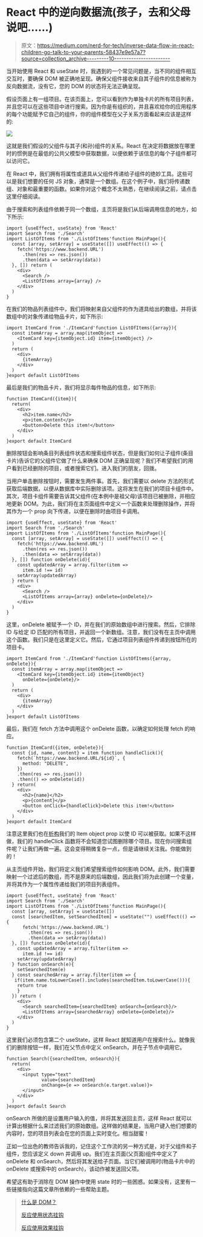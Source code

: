 # React 中的逆向数据流(孩子，去和父母说吧……)

> 原文：<https://medium.com/nerd-for-tech/inverse-data-flow-in-react-children-go-talk-to-your-parents-58437e9e57a7?source=collection_archive---------10----------------------->

当开始使用 React 和 useState 时，我遇到的一个常见问题是，当不同的组件相互交互时，要确保 DOM 被正确地呈现。确保父组件接收来自其子组件的信息被称为反向数据流，没有它，您的 DOM 的状态将无法正确呈现。

假设页面上有一组项目。在该页面上，您可以看到作为单独卡片的所有项目列表，并且您可以在这些项目中进行搜索。因为你是有组织的，并且喜欢给你的应用程序的每个功能赋予它自己的组件，你的组件模型在父子关系方面看起来应该是这样的:

![](img/3457fe4cf89bf4e7c4233e6741eda95b.png)

这就是我们假设的父组件与其子(和孙)组件的关系。React 在决定将数据放在哪里时的惯例是在最低的公共父模型中获取数据，以便依赖于该信息的每个子组件都可以访问它。

在 React 中，我们拥有将属性或道具从父组件传递给子组件的绝妙工具。这些可以是我们想要的任何 JS 对象，通常是一个数组。在这个例子中，我们将传递数组、对象和最重要的函数。如果你对这个概念不太熟悉，在继续阅读之前，请点击这里仔细阅读。

由于搜索和列表组件依赖于同一个数组，主页将是我们从后端调用信息的地方，如下所示:

```
import {useEffect, useState} from 'React'
import Search from './Search'
import ListOfItems from './ListOfItems'function MainPage(){
  const [array, setArray] = useState([]) useEffect(() => {
    fetch('https://www.backend.URL')
      .then(res => res.json())
      .then(data => setArray(data))
  }, []) return (  
    <div>
      <Search />
      <ListOfItems array={array} />
    </div>
  )
}
```

在我们的物品列表组件中，我们将映射来自父组件的作为道具给出的数组，并将该数组中的对象传递给物品卡片，如下所示:

```
import ItemCard from './ItemCard'function ListOfItems({array}){
  const itemArray = array.map(itemObject =>
    <ItemCard key={itemObject.id} item={itemObject} />
  )
  return (
    <div>
      {itemArray}
    </div>
  )
}export default ListOfItems
```

最后是我们的物品卡片，我们将显示每件物品的信息，如下所示:

```
function ItemCard({item}){
  return(
    <div>
      <h2>item.name</h2>
      <p>item.content</p>
      <button>Delete this item!</button>
    </div>
  )
}export default ItemCard
```

删除按钮会影响条目列表组件状态和搜索组件状态，但是我们如何让子组件(条目卡片)告诉它的父组件它做了什么来确保 DOM 正确呈现呢？我们不希望我们的用户看到已经删除的项目，或者搜索它们。进入我们的朋友，回拨。

当用户单击删除按钮时，需要发生两件事。首先，我们需要以 delete 方法的形式获取后端数据，以便从数据库中实际删除该项。这将发生在我们的项目卡组件中。其次，项目卡组件需要告诉其父组件(在本例中是祖父母)该项目已被删除，并相应地更新 DOM。为此，我们将在主页面组件中定义一个函数来处理删除操作，并将其作为一个 prop 向下传递，以便在删除时由项目卡调用。

```
import {useEffect, useState} from 'React'
import Search from './Search'
import ListOfItems from './ListOfItems'function MainPage(){
  const [array, setArray] = useState([]) useEffect(() => {
    fetch('https://www.backend.URL')
      .then(res => res.json())
      .then(data => setArray(data))
  }, []) function onDelete(id){
    const updatedArray = array.filter(item =>
      item.id !== id)
    setArray(updatedArray)
  } return (  
    <div>
      <Search />
      <ListOfItems array={array} onDelete={onDelete}/>
    </div>
  )
}
```

这里，onDelete 被赋予一个 ID，并在我们的原始数组中进行搜索。然后，它排除 ID 与给定 ID 匹配的所有项目，并返回一个新数组。注意，我们没有在主页中调用这个函数。我们只是在这里定义它。然后，它通过项目列表组件传递到按钮所在的项目卡。

```
import ItemCard from './ItemCard'function ListOfItems({array, onDelete}){
  const itemArray = array.map(itemObject =>
    <ItemCard key={itemObject.id} item={itemObject} 
      onDelete={onDelete}/>
  )
  return (
    <div>
      {itemArray}
    </div>
  )
}export default ListOfItems
```

最后，我们在 fetch 方法中调用这个 onDelete 函数，以确定如何处理 fetch 的响应。

```
function ItemCard({item, onDelete}){
  const {id, name, content} = item function handleClick(){
    fetch(`https://www.backend.URL/${id}`, {
      method: "DELETE",
    })
    .then(res => res.json())
    .then(() => onDelete(id))
  } return(
    <div>
      <h2>{name}</h2>
      <p>{content}</p>
      <button onClick={handleClick}>Delete this item!</button>
    </div>
  )
}export default ItemCard
```

注意这里我们也在[析构](/@lcriswell/destructuring-props-in-react-b1c295005ce0)我们的 Item object prop 以使 ID 可以被获取。如果不这样做，我们的 handleClick 函数将不会知道您试图删除哪个项目。现在你问搜索组件呢？让我们再做一遍。这会变得稍微复杂一点，但是请继续关注我。你能做到的！

从主页组件开始，我们将定义我们希望搜索组件如何影响 DOM。此外，我们需要映射一个过滤后的数组，而不是原来的后端数组，因此我们将为此创建一个变量，并将其作为一个属性传递给我们的项目列表组件。

```
import {useEffect, useState} from 'React'
import Search from './Search'
import ListOfItems from './ListOfItems'function MainPage(){
  const [array, setArray] = useState([])
  const [searchedItem, setSearchedItem] = useState("") useEffect(() => {
      fetch('https://www.backend.URL')
        .then(res => res.json())
        .then(data => setArray(data))
  }, []) function onDelete(id){
    const updatedArray = array.filter(item =>
      item.id !== id)
    setArray(updatedArray)
  } function onSearch(e){
    setSearchedItem(e)
  } const searchedArray = array.filter(item => {
   if(item.name.toLowerCase().includes(searchedItem.toLowerCase())){
    return true
    } 
  }) return (  
    <div>
      <Search searchedItem={searchedItem} onSearch={onSearch}/>
      <ListOfItems array={searchedArray} onDelete={onDelete}/>
    </div>
  )
}
```

这里我们必须包含第二个 useState，这样 React 就知道用户在搜索什么。就像我们的删除按钮一样，我们在父节点中定义 onSearch，并在子节点中调用它。

```
function Search({searchedItem, onSearch}){
  return(
    <div>
      <input type="text"
             value={searchedItem} 
             onChange={e => onSearch(e.target.value)}>
      </input>
    </div>
  )
}export default Search
```

onSearch 所做的是设置用户输入的值，并将其发送回主页，这样 React 就可以计算出根据什么来过滤我们的原始数组。这样做的结果是，当用户键入他们想要的内容时，您的项目列表会在您的页面上实时变化。相当甜蜜！

正如一位出色的教师告诉我的，记住这个工作流的另一种方式是，对于父组件和子组件，您应该定义 down 并调用 up。我们在主页面(父页面)组件中定义了 onDelete 和 onSearch，然后将其发送给子页面。当它们被调用时(物品卡片中的 onDelete 或搜索中的 onSearch)，该动作被发送回父项。

希望这有助于消除在 DOM 操作中使用 state 时的一些困惑。如果没有，这里有一些链接指向这篇文章所依赖的一些帮助主题。

> [什么是 DOM？](https://www.w3schools.com/js/js_htmldom.asp)
> 
> [反应使用状态挂钩](https://reactjs.org/docs/hooks-state.html)
> 
> [反应使用效果挂钩](https://reactjs.org/docs/hooks-effect.html)